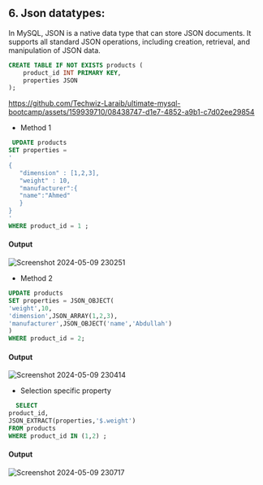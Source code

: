 ## 6. Json datatypes:
In MySQL, JSON is a native data type that can store JSON documents. 
It supports all standard JSON operations, including creation, retrieval, and manipulation of JSON data.
```sql
CREATE TABLE IF NOT EXISTS products (
    product_id INT PRIMARY KEY,
    properties JSON
);
```


https://github.com/Techwiz-Laraib/ultimate-mysql-bootcamp/assets/159939710/08438747-d1e7-4852-a9b1-c7d02ee29854


- Method 1
  
 ```sql
  UPDATE products
SET properties = 
'
{
	"dimension" : [1,2,3],
    "weight" : 10,
    "manufacturer":{
    "name":"Ahmed"
    }
}
'
WHERE product_id = 1 ;
 ```
#### Output
![Screenshot 2024-05-09 230251](https://github.com/Techwiz-Laraib/ultimate-mysql-bootcamp/assets/159939710/60c69aa5-3e44-42b2-9341-9b995af032e3)


- Method 2

```sql
UPDATE products
SET properties = JSON_OBJECT(
'weight',10,
'dimension',JSON_ARRAY(1,2,3),
'manufacturer',JSON_OBJECT('name','Abdullah')
)
WHERE product_id = 2;
```
#### Output
![Screenshot 2024-05-09 230414](https://github.com/Techwiz-Laraib/ultimate-mysql-bootcamp/assets/159939710/68f3fa13-1cc5-4975-b43c-2b09ba7c86f3)

- Selection specific property
  
```sql
  SELECT 
product_id,
JSON_EXTRACT(properties,'$.weight')
FROM products
WHERE product_id IN (1,2) ;
```
#### Output
![Screenshot 2024-05-09 230717](https://github.com/Techwiz-Laraib/ultimate-mysql-bootcamp/assets/159939710/012bf960-ea38-49f2-8045-75a824e6c52c)

